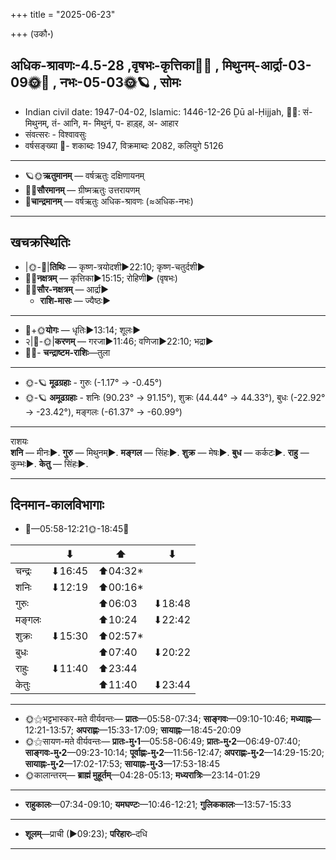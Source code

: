 +++
title = "2025-06-23"

+++
(उकौ॰)
## अधिक-श्रावणः-4.5-28  ,वृषभः-कृत्तिका🌛🌌  ,  मिथुनम्-आर्द्रा-03-09🌞🌌  ,  नभः-05-03🌞🪐  , सोमः
- Indian civil date: 1947-04-02, Islamic: 1446-12-26 Ḏū al-Ḥijjah, 🌌🌞: सं- मिथुनम्, तं- आनि, म- मिथुनं, प- हाड़्ह, अ- आहार
- संवत्सरः - विश्वावसुः
- वर्षसङ्ख्या 🌛- शकाब्दः 1947, विक्रमाब्दः 2082, कलियुगे 5126
___________________
- 🪐🌞**ऋतुमानम्** — वर्षऋतुः दक्षिणायनम्
- 🌌🌞**सौरमानम्** — ग्रीष्मऋतुः उत्तरायणम्
- 🌛**चान्द्रमानम्** — वर्षऋतुः अधिक-श्रावणः (≈अधिक-नभः)
___________________


## खचक्रस्थितिः
- |🌞-🌛|**तिथिः** — कृष्ण-त्रयोदशी►22:10; कृष्ण-चतुर्दशी►  
- 🌌🌛**नक्षत्रम्** — कृत्तिका►15:15; रोहिणी► (वृषभः)  
- 🌌🌞**सौर-नक्षत्रम्** — आर्द्रा►  
  - **राशि-मासः** — ज्यैष्ठः► 
___________________
- 🌛+🌞**योगः** — धृतिः►13:14; शूलः►  
- २|🌛-🌞|**करणम्** — गरजा►11:46; वणिजा►22:10; भद्रा►  
- 🌌🌛- **चन्द्राष्टम-राशिः**—तुला  
___________________
- 🌞-🪐 **मूढग्रहाः** - गुरुः (-1.17° → -0.45°)
- 🌞-🪐 **अमूढग्रहाः** - शनिः (90.23° → 91.15°), शुक्रः (44.44° → 44.33°), बुधः (-22.92° → -23.42°), मङ्गलः (-61.37° → -60.99°)
___________________
राशयः  
**शनि** — मीनः►. **गुरु** — मिथुनम्►. **मङ्गल** — सिंहः►. **शुक्र** — मेषः►. **बुध** — कर्कटः►. **राहु** — कुम्भः►. **केतु** — सिंहः►. 
___________________


## दिनमान-कालविभागाः
- 🌅—05:58-12:21🌞-18:45🌇  

|      |⬇     |⬆     |⬇     |
|------|-----|-----|------|
|चन्द्रः|⬇16:45 |⬆04:32*|     |
|शनिः   |⬇12:19 |⬆00:16*|     |
|गुरुः  |     |⬆06:03 |⬇18:48 |
|मङ्गलः |     |⬆10:24 |⬇22:42 |
|शुक्रः |⬇15:30 |⬆02:57*|     |
|बुधः   |     |⬆07:40 |⬇20:22 |
|राहुः  |⬇11:40 |⬆23:44 |     |
|केतुः  |     |⬆11:40 |⬇23:44 |
___________________
- 🌞⚝भट्टभास्कर-मते वीर्यवन्तः— **प्रातः**—05:58-07:34; **साङ्गवः**—09:10-10:46; **मध्याह्नः**—12:21-13:57; **अपराह्णः**—15:33-17:09; **सायाह्नः**—18:45-20:09  
- 🌞⚝सायण-मते वीर्यवन्तः— **प्रातः-मु॰1**—05:58-06:49; **प्रातः-मु॰2**—06:49-07:40; **साङ्गवः-मु॰2**—09:23-10:14; **पूर्वाह्णः-मु॰2**—11:56-12:47; **अपराह्णः-मु॰2**—14:29-15:20; **सायाह्नः-मु॰2**—17:02-17:53; **सायाह्नः-मु॰3**—17:53-18:45  
- 🌞कालान्तरम्— **ब्राह्मं मुहूर्तम्**—04:28-05:13; **मध्यरात्रिः**—23:14-01:29  
___________________
- **राहुकालः**—07:34-09:10; **यमघण्टः**—10:46-12:21; **गुलिककालः**—13:57-15:33  
___________________
- **शूलम्**—प्राची (►09:23); **परिहारः**–दधि  
___________________
